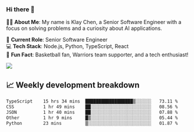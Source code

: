 ### Hi there 👋

👨‍💻 **About Me**: My name is Klay Chen, a Senior Software Engineer with a focus on solving problems and a curiosity about AI applications.

💼 **Current Role**: Senior Software Engineer  
💻 **Tech Stack**: Node.js, Python, TypeScript, React  
🏀 **Fun Fact**: Basketball fan, Warriors team supporter, and a tech enthusiast!

<img align="center" src="https://github-readme-stats.vercel.app/api?username=nameczz&show_icons=true&hide_title=true&theme=dracula" />

## 📈 Weekly development breakdown

<!--START_SECTION:waka-->

```txt
TypeScript    15 hrs 34 mins  ██████████████████▒░░░░░░   73.11 %
CSS           1 hr 49 mins    ██░░░░░░░░░░░░░░░░░░░░░░░   08.56 %
JSON          1 hr 40 mins    ██░░░░░░░░░░░░░░░░░░░░░░░   07.88 %
Other         1 hr 9 mins     █▒░░░░░░░░░░░░░░░░░░░░░░░   05.44 %
Python        23 mins         ▒░░░░░░░░░░░░░░░░░░░░░░░░   01.87 %
```

<!--END_SECTION:waka-->
